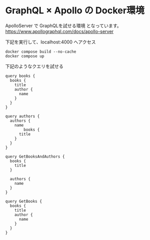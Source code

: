 # GraphQL × Apollo の Docker環境
ApolloServer で GraphQLを試せる環境 となっています。
https://www.apollographql.com/docs/apollo-server


<samll>下記を実行して、localhost:4000 へアクセス</small>
```
docker compose build --no-cache
docker compose up
```


<samll>下記のようなクエリを試せる</small>
```
query books {
  books {
    title
    author {
      name
    }
  }
}

query authors {
  authors {
    name
		books { 
      title 
    }
  }
}

query GetBooksAndAuthors {
  books {
    title
  }

  authors {
    name
  }
}

query GetBooks {
  books {
    title
    author {
      name
    }
  }
}

```